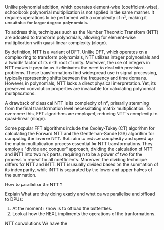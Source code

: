 Unlike polynomial addition, which operates element-wise (coefficient-wise), schoolbook polynomial multiplication is not applied in the same manner. It requires operations to be performed with a complexity of n², making it unsuitable for larger degree polynomials.

To address this, techniques such as the Number Theoretic Transform (NTT) are adopted to transform polynomials, allowing for element-wise multiplication with quasi-linear complexity (nlogn).

By definition, NTT is a variant of DFT. Unlike DFT, which operates on a complex ring to transform polynomials, NTT utilizes integer polynomials and a twiddle factor of its n-th root of unity. Moreover, the use of integers in NTT makes it popular as it eliminates the need to deal with precision problems. These transformations find widespread use in signal processing, typically representing shifts between the frequency and time domains. However, in polynomials, NTT lacks a direct physical interpretation. Yet, its preserved convolution properties are invaluable for calculating polynomial multiplications.  

A drawback of classical NTT is its complexity of n², primarily stemming from the final transformation level necessitating matrix multiplication. To overcome this, FFT algorithms are employed, reducing NTT's complexity to quasi-linear (nlogn).

Some popular FFT algorithms include the Cooley-Tukey (CT) algorithm for calculating the Forward NTT and the Gentleman-Sande (GS) algorithm for computing the inverse NTT. Both aim to reduce complexity and speed up the matrix multiplication process essential for NTT transformations. They employ a "divide and conquer" approach, dividing the calculation of NTT and iNTT into two n/2 parts, requiring n to be a power of two for the process to repeat for all coefficients. Moreover, the dividing technique differs for NTT and iNTT. NTT is usually divided based on the summation of its index parity, while iNTT is separated by the lower and upper halves of the summation.	

How to parallelise the NTT ?


Explain What are they doing exacly and what ca we parallelise and offload to DPUs: 
1. At the moment i know is to offload the butterflies. 
2. Look at how the HEXL impliments the operations of the tranformations.

NTT convolutions
We have the
